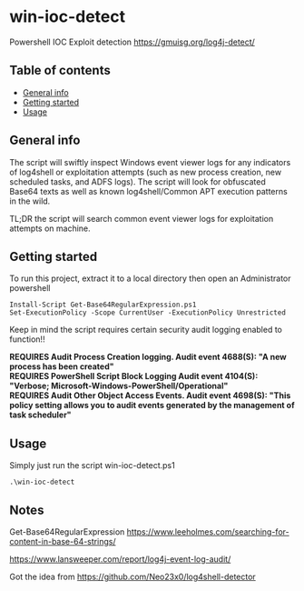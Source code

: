 # win-ioc-detect
Powershell IOC Exploit detection
https://gmuisg.org/log4j-detect/
## Table of contents
* [General info](#general-info)
* [Getting started](#getting-started)
* [Usage](#usage)

## General info
The script will swiftly inspect Windows event viewer logs for any indicators of log4shell or exploitation attempts (such as new process creation, new scheduled tasks, and ADFS logs). The script will look for obfuscated Base64 texts as well as known log4shell/Common APT execution patterns in the wild. 

TL;DR the script will search common event viewer logs for exploitation attempts on machine.
	
## Getting started
To run this project, extract it to a local directory then open an Administrator powershell<br />
```
Install-Script Get-Base64RegularExpression.ps1 
Set-ExecutionPolicy -Scope CurrentUser -ExecutionPolicy Unrestricted
```
Keep in mind the script requires certain security audit logging enabled to function!!<br />

<b>REQUIRES Audit Process Creation logging. Audit event 4688(S): "A new process has been created"<br />
REQUIRES PowerShell Script Block Logging Audit event 4104(S): "Verbose; Microsoft-Windows-PowerShell/Operational"<br />
REQUIRES Audit Other Object Access Events. Audit event 4698(S): "This policy setting allows you to audit events generated by the management of task scheduler"</b><br />

## Usage
Simply just run the script win-ioc-detect.ps1

```
.\win-ioc-detect
```

## Notes

Get-Base64RegularExpression https://www.leeholmes.com/searching-for-content-in-base-64-strings/

https://www.lansweeper.com/report/log4j-event-log-audit/

Got the idea from https://github.com/Neo23x0/log4shell-detector
